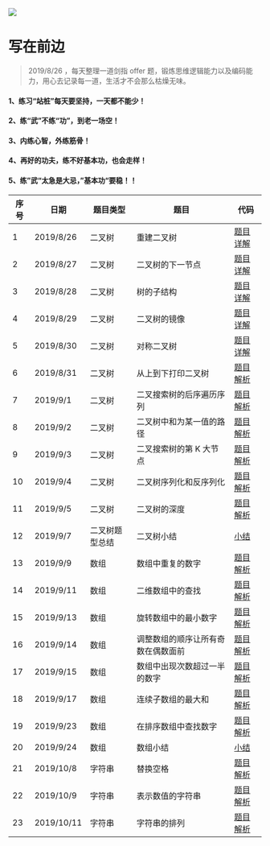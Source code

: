 ![](https://github.com/luxiangqiang/JianZhi-Offer_JavaScript/blob/master/images/offer.png)

# 写在前边

> 2019/8/26 ，每天整理一道剑指 offer 题，锻炼思维逻辑能力以及编码能力，用心去记录每一道，生活才不会那么枯燥无味。

#### 1、练习“站桩”每天要坚持，一天都不能少！

#### 2、练“武”不练“功”，到老一场空！

#### 3、内练心智，外练筋骨！

#### 4、再好的功夫，练不好基本功，也会走样！

#### 5、练”武“太急是大忌，”基本功“要稳！！

| 序号 | 日期       | 题目类型       | 题目                               | 代码                                                         |
| ---- | ---------- | -------------- | ---------------------------------- | ------------------------------------------------------------ |
| 1    | 2019/8/26  | 二叉树         | 重建二叉树                         | [题目详解](https://github.com/luxiangqiang/JianZhi-Offer_JavaScript/blob/master/%E9%87%8D%E5%BB%BA%E4%BA%8C%E5%8F%89%E6%A0%91.md) |
| 2    | 2019/8/27  | 二叉树         | 二叉树的下一节点                   | [题目详解](https://github.com/luxiangqiang/JianZhi-Offer_JavaScript/blob/master/%E4%BA%8C%E5%8F%89%E6%A0%91%E7%9A%84%E4%B8%8B%E4%B8%80%E8%8A%82%E7%82%B9.md) |
| 3    | 2019/8/28  | 二叉树         | 树的子结构                         | [题目详解](https://github.com/luxiangqiang/JianZhi-Offer_JavaScript/blob/master/%E6%A0%91%E7%9A%84%E5%AD%90%E7%BB%93%E6%9E%84.md) |
| 4    | 2019/8/29  | 二叉树         | 二叉树的镜像                       | [题目详解](https://github.com/luxiangqiang/JianZhi-Offer_JavaScript/blob/master/%E4%BA%8C%E5%8F%89%E6%A0%91%E7%9A%84%E9%95%9C%E5%83%8F.md) |
| 5    | 2019/8/30  | 二叉树         | 对称二叉树                         | [题目详解](https://github.com/luxiangqiang/JianZhi-Offer_JavaScript/blob/master/%E5%AF%B9%E7%A7%B0%E7%9A%84%E4%BA%8C%E5%8F%89%E6%A0%91.md) |
| 6    | 2019/8/31  | 二叉树         | 从上到下打印二叉树                 | [题目解析](https://github.com/luxiangqiang/JianZhi-Offer_JavaScript/blob/master/%E4%BB%8E%E4%B8%8A%E6%89%93%E5%8D%B0%E4%BA%8C%E5%8F%89%E6%A0%91.md) |
| 7    | 2019/9/1   | 二叉树         | 二叉搜索树的后序遍历序列           | [题目解析](https://github.com/luxiangqiang/JianZhi-Offer_JavaScript/blob/master/%E4%BA%8C%E5%8F%89%E6%90%9C%E7%B4%A2%E6%A0%91%E7%9A%84%E5%90%8E%E7%BB%AD%E9%81%8D%E5%8E%86%E5%BA%8F%E5%88%97.md) |
| 8    | 2019/9/2   | 二叉树         | 二叉树中和为某一值的路径           | [题目解析](https://github.com/luxiangqiang/JianZhi-Offer_JavaScript/blob/master/%E4%BA%8C%E5%8F%89%E6%A0%91%E4%B8%AD%E5%92%8C%E4%B8%BA%E6%9F%90%E4%B8%80%E5%80%BC%E7%9A%84%E8%B7%AF%E5%BE%84.md) |
| 9    | 2019/9/3   | 二叉树         | 二叉搜索树的第 K 大节点            | [题目解析](https://github.com/luxiangqiang/JianZhi-Offer_JavaScript/blob/master/%E4%BA%8C%E5%8F%89%E6%A0%91%E6%90%9C%E7%B4%A2%E7%AC%AC%20K%20%E5%A4%A7%E7%BB%93%E7%82%B9.md) |
| 10   | 2019/9/4   | 二叉树         | 二叉树序列化和反序列化             | [题目解析](https://github.com/luxiangqiang/JianZhi-Offer_JavaScript/blob/master/%E5%BA%8F%E5%88%97%E5%8C%96%E4%BA%8C%E5%8F%89%E6%A0%91%E5%92%8C%E5%8F%8D%E5%BA%8F%E5%88%97%E5%8C%96%E4%BA%8C%E5%8F%89%E6%A0%91.md) |
| 11   | 2019/9/5   | 二叉树         | 二叉树的深度                       | [题目解析](https://github.com/luxiangqiang/JianZhi-Offer_JavaScript/blob/master/%E4%BA%8C%E5%8F%89%E6%A0%91%E7%9A%84%E6%B7%B1%E5%BA%A6.md) |
| 12   | 2019/9/7   | 二叉树题型总结 | 二叉树小结                         | [小结](https://github.com/luxiangqiang/JianZhi-Offer_JavaScript/blob/master/%E5%89%91%E6%8C%87%20offer%20%E4%BA%8C%E5%8F%89%E6%A0%91%E6%80%BB%E7%BB%93.md) |
| 13   | 2019/9/9   | 数组           | 数组中重复的数字                   | [题目解析](https://github.com/luxiangqiang/JianZhi-Offer_JavaScript/blob/master/%E6%95%B0%E7%BB%84%E4%B8%AD%E9%87%8D%E5%A4%8D%E7%9A%84%E6%95%B0%E5%AD%97.md) |
| 14   | 2019/9/11  | 数组           | 二维数组中的查找                   | [题目解析](https://github.com/luxiangqiang/JianZhi-Offer_JavaScript/blob/master/%E4%BA%8C%E7%BB%B4%E6%95%B0%E7%BB%84%E4%B8%AD%E7%9A%84%E6%9F%A5%E6%89%BE.md) |
| 15   | 2019/9/13  | 数组           | 旋转数组中的最小数字               | [题目解析](https://github.com/luxiangqiang/JianZhi-Offer_JavaScript/blob/master/%E6%97%8B%E8%BD%AC%E6%95%B0%E7%BB%84%E4%B8%AD%E7%9A%84%E6%9C%80%E5%B0%8F%E6%95%B0%E5%AD%97.md) |
| 16   | 2019/9/14  | 数组           | 调整数组的顺序让所有奇数在偶数面前 | [题目解析](https://github.com/luxiangqiang/JianZhi-Offer_JavaScript/blob/master/%E8%B0%83%E6%95%B4%E6%95%B0%E7%BB%84%E7%9A%84%E9%A1%BA%E5%BA%8F%E4%BD%BF%E5%85%B6%E5%A5%87%E6%95%B0%E4%BD%8D%E4%BA%8E%E5%81%B6%E6%95%B0%E7%9A%84%E5%89%8D%E9%9D%A2.md) |
| 17   | 2019/9/15  | 数组           | 数组中出现次数超过一半的数字       | [题目解析](https://github.com/luxiangqiang/JianZhi-Offer_JavaScript/blob/master/%E6%95%B0%E7%BB%84%E4%B8%AD%E5%87%BA%E7%8E%B0%E6%AC%A1%E6%95%B0%E8%B6%85%E8%BF%87%E4%B8%80%E5%8D%8A%E7%9A%84%E6%95%B0%E5%AD%97.md) |
| 18   | 2019/9/17  | 数组           | 连续子数组的最大和                 | [题目解析](https://github.com/luxiangqiang/JianZhi-Offer_JavaScript/blob/master/%E8%BF%9E%E7%BB%AD%E5%AD%90%E6%95%B0%E7%BB%84%E7%9A%84%E6%9C%80%E5%A4%A7%E5%92%8C.md) |
| 19   | 2019/9/23  | 数组           | 在排序数组中查找数字               | [题目解析](https://github.com/luxiangqiang/JianZhi-Offer_JavaScript/blob/master/%E5%9C%A8%E6%8E%92%E5%BA%8F%E6%95%B0%E7%BB%84%E4%B8%AD%E6%9F%A5%E6%89%BE%E6%95%B0%E5%AD%97.md) |
| 20   | 2019/9/24  | 数组           | 数组小结                           | [小结](https://github.com/luxiangqiang/JianZhi-Offer_JavaScript/blob/master/%E5%89%91%E6%8C%87%20offer%20%E6%95%B0%E7%BB%84%E6%80%BB%E7%BB%93.md) |
| 21   | 2019/10/8  | 字符串         | 替换空格                           | [题目解析](https://github.com/luxiangqiang/JianZhi-Offer_JavaScript/blob/master/%E6%9B%BF%E6%8D%A2%E7%A9%BA%E6%A0%BC.md) |
| 22   | 2019/10/9  | 字符串         | 表示数值的字符串                   | [题目解析](https://github.com/luxiangqiang/JianZhi-Offer_JavaScript/blob/master/%E8%A1%A8%E7%A4%BA%E6%95%B0%E5%80%BC%E7%9A%84%E5%AD%97%E7%AC%A6%E4%B8%B2.md) |
| 23   | 2019/10/11 | 字符串         | 字符串的排列                       | [题目解析](https://github.com/luxiangqiang/JianZhi-Offer_JavaScript/blob/master/%E5%AD%97%E7%AC%A6%E4%B8%B2%E7%9A%84%E6%8E%92%E5%88%97.md) |




